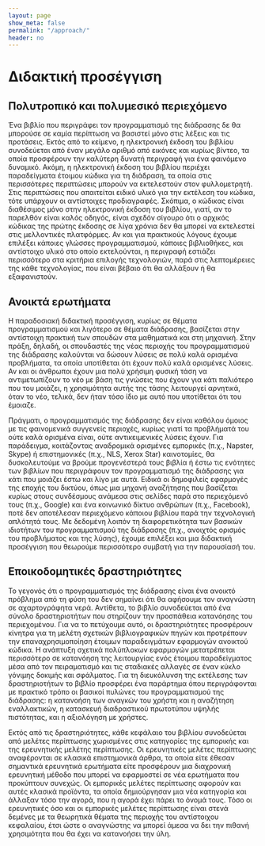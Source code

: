 ```yaml
---
layout: page
show_meta: false
permalink: "/approach/"
header: no
---
```


# Διδακτική προσέγγιση

## Πολυτροπικό και πολυμεσικό περιεχόμενο
Ένα βιβλίο που περιγράφει τον προγραμματισμό της διάδρασης δε θα μπορούσε σε καμία περίπτωση να βασιστεί μόνο στις λέξεις και τις προτάσεις. Εκτός από το κείμενο, η ηλεκτρονική έκδοση του βιβλίου συνοδεύεται από έναν μεγάλο αριθμό από εικόνες και κυρίως βίντεο, τα οποία προσφέρουν την καλύτερη δυνατή περιγραφή για ένα φαινόμενο δυναμικό. Ακόμη, η ηλεκτρονική έκδοση του βιβλίου περιέχει παραδείγματα έτοιμου κώδικα για τη διάδραση, τα οποία στις περισσότερες περιπτώσεις μπορούν να εκτελεστούν στον φυλλομετρητή. Στις περιπτώσεις που απαιτείται ειδικό υλικό για την εκτέλεση του κώδικα, τότε υπάρχουν οι αντίστοιχες προδιαγραφές. Σκόπιμα, ο κώδικας είναι διαθέσιμος μόνο στην ηλεκτρονική έκδοση του βιβλίου, γιατί, αν το παρελθόν είναι καλός οδηγός, είναι σχεδόν σίγουρο ότι ο αρχικός κώδικας της πρώτης έκδοσης σε λίγα χρόνια δεν θα μπορεί να εκτελεστεί στις μελλοντικές πλατφόρμες. Αν και για πρακτικούς λόγους έχουμε επιλέξει κάποιες γλώσσες προγραμματισμού, κάποιες βιβλιοθήκες, και αντίστοιχο υλικό στο οποίο εκτελούνται, η περιγραφή εστιάζει περισσότερο στα κριτήρια επιλογής τεχνολογιών, παρά στις λεπτομέρειες της κάθε τεχνολογίας, που είναι βέβαιο ότι θα αλλάξουν ή θα εξαφανιστούν.

## Ανοικτά ερωτήματα
Η παραδοσιακή διδακτική προσέγγιση, κυρίως σε θέματα προγραμματισμού και λιγότερο σε θέματα διάδρασης, βασίζεται στην αντίστοιχη πρακτική των σπουδών στα μαθηματικά και στη μηχανική. Στην πράξη, δηλαδή, οι σπουδαστές της νέας περιοχής του προγραμματισμού της διάδρασης καλούνται να δώσουν λύσεις σε πολύ καλά ορισμένα προβλήματα, τα οποία υποτίθεται ότι έχουν πολύ καλά ορισμένες λύσεις. Αν και οι άνθρωποι έχουν μια πολύ χρήσιμη φυσική τάση να αντιμετωπίζουν το νέο με βάση τις γνώσεις που έχουν για κάτι παλιότερο που του μοιάζει, η χρησιμότητα αυτής της τάσης λειτουργεί αρνητικά, όταν το νέο, τελικά, δεν ήταν τόσο ίδιο με αυτό που υποτίθεται ότι του έμοιαζε.

Πράγματι, ο προγραμματισμός της διάδρασης δεν είναι καθόλου όμοιος με τις φαινομενικά συγγενείς περιοχές, κυρίως γιατί τα προβλήματά του ούτε καλά ορισμένα είναι, ούτε αντικειμενικές λύσεις έχουν. Για παράδειγμα, κοιτάζοντας αναδρομικά ορισμένες εμπορικές (π.χ., Napster, Skype) ή επιστημονικές (π.χ., NLS, Xerox Star) καινοτομίες, θα δυσκολευτούμε να βρούμε προγενέστερά τους βιβλία ή έστω τις ενότητες των βιβλίων που περιγράφουν τον προγραμματισμό της διάδρασης για κάτι που μοιάζει έστω και λίγο με αυτά. Ειδικά οι δημοφιλείς εφαρμογές της εποχής του δικτύου, όπως μια μηχανή αναζήτησης που βασίζεται κυρίως στους συνδέσμους ανάμεσα στις σελίδες παρά στο περιεχόμενό τους (π.χ., Google) και ένα κοινωνικό δίκτυο ανθρώπων (π.χ., Facebook), ποτέ δεν αποτέλεσαν περιεχόμενο κάποιου βιβλίου παρά την τεχνολογική απλότητά τους. Με δεδομένη λοιπόν τη διαφορετικότητα των βασικών ιδιοτήτων του προγραμματισμού της διάδρασης (π.χ., ανοιχτός ορισμός του προβλήματος και της λύσης), έχουμε επιλέξει και μια διδακτική προσέγγιση που θεωρούμε περισσότερο συμβατή για την παρουσίασή του.

## Εποικοδομητικές δραστηριότητες
Το γεγονός ότι ο προγραμματισμός της διάδρασης είναι ένα ανοικτό πρόβλημα από τη φύση του δεν σημαίνει ότι θα αφήσουμε τον αναγνώστη σε αχαρτογράφητα νερά. Αντίθετα, το βιβλίο συνοδεύεται από ένα σύνολο δραστηριοτήτων που στηρίζουν την προσπάθεια κατανόησης του περιεχομένου. Για να το πετύχουμε αυτό, οι δραστηριότητες προσφέρουν κίνητρα για τη μελέτη σχετικών βιβλιογραφικών πηγών και προτρέπουν την επαναχρησιμοποίηση έτοιμων παραδειγμάτων εφαρμογών ανοικτού κώδικα. Η ανάπτυξη σχετικά πολύπλοκων εφαρμογών μετατρέπεται περισσότερο σε κατανόηση της λειτουργίας ενός έτοιμου παραδείγματος μέσα από τον πειραματισμό και τις σταδιακές αλλαγές σε έναν κύκλο γόνιμης δοκιμής και σφάλματος. Για τη διευκόλυνση της εκτέλεσης των δραστηριοτήτων το βιβλίο προσφέρει ένα παράρτημα όπου περιγράφονται με πρακτικό τρόπο οι βασικοί πυλώνες του προγραμματισμού της διάδρασης: η κατανοήση των αναγκών του χρήστη και η αναζήτηση εναλλακτικών, η κατασκευή διαδραστικού πρωτοτύπου υψηλής πιστότητας, και η αξιολόγηση με χρήστες.

Εκτός από τις δραστηριότητες, κάθε κεφάλαιο του βιβλίου συνοδεύεται από μελέτες περίπτωσης χωρισμένες στις κατηγορίες της εμπορικής και της ερευνητικής μελέτης περίπτωσης. Οι ερευνητικές μελέτες περίπτωσης αναφέρονται σε κλασικά επιστημονικά άρθρα, τα οποία είτε έθεσαν σημαντικά ερευνητικά ερωτήματα είτε προσφέρουν μια διαχρονική ερευνητική μέθοδο που μπορεί να εφαρμοστεί σε νέα ερωτήματα που προκύπτουν συνεχώς. Οι εμπορικές μελέτες περίπτωσης αφορούν και αυτές κλασικά προϊόντα, τα οποία δημιούργησαν μια νέα κατηγορία και άλλαξαν τόσο την αγορά, που η αγορά έχει πάρει το όνομά τους. Τόσο οι ερευνητικές όσο και οι εμπορικές μελέτες περίπτωσης είναι στενά δεμένες με τα θεωρητικά θέματα της περιοχής του αντίστοιχου κεφαλαίου, έτσι ώστε ο αναγνώστης να μπορεί άμεσα να δει την πιθανή χρησιμότητα που θα έχει να κατανοήσει την ύλη.
